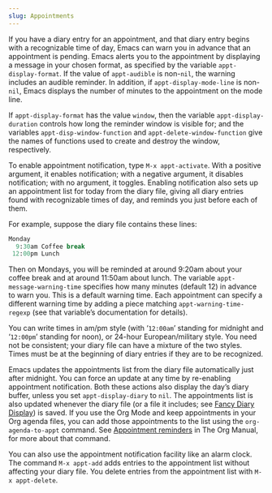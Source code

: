 ```yaml
---
slug: Appointments
---
```


If you have a diary entry for an appointment, and that diary entry begins with a recognizable time of day, Emacs can warn you in advance that an appointment is pending. Emacs alerts you to the appointment by displaying a message in your chosen format, as specified by the variable `appt-display-format`. If the value of `appt-audible` is non-`nil`, the warning includes an audible reminder. In addition, if `appt-display-mode-line` is non-`nil`, Emacs displays the number of minutes to the appointment on the mode line.

If `appt-display-format` has the value `window`, then the variable `appt-display-duration` controls how long the reminder window is visible for; and the variables `appt-disp-window-function` and `appt-delete-window-function` give the names of functions used to create and destroy the window, respectively.

To enable appointment notification, type `M-x appt-activate`. With a positive argument, it enables notification; with a negative argument, it disables notification; with no argument, it toggles. Enabling notification also sets up an appointment list for today from the diary file, giving all diary entries found with recognizable times of day, and reminds you just before each of them.

For example, suppose the diary file contains these lines:

```lisp
Monday
  9:30am Coffee break
 12:00pm Lunch
```

Then on Mondays, you will be reminded at around 9:20am about your coffee break and at around 11:50am about lunch. The variable `appt-message-warning-time` specifies how many minutes (default 12) in advance to warn you. This is a default warning time. Each appointment can specify a different warning time by adding a piece matching `appt-warning-time-regexp` (see that variable’s documentation for details).

You can write times in am/pm style (with ‘`12:00am`’ standing for midnight and ‘`12:00pm`’ standing for noon), or 24-hour European/military style. You need not be consistent; your diary file can have a mixture of the two styles. Times must be at the beginning of diary entries if they are to be recognized.

Emacs updates the appointments list from the diary file automatically just after midnight. You can force an update at any time by re-enabling appointment notification. Both these actions also display the day’s diary buffer, unless you set `appt-display-diary` to `nil`. The appointments list is also updated whenever the diary file (or a file it includes; see [Fancy Diary Display](Fancy-Diary-Display)) is saved. If you use the Org Mode and keep appointments in your Org agenda files, you can add those appointments to the list using the `org-agenda-to-appt` command. See [Appointment reminders](https://www.gnu.org/software/emacs/manual/html_mono/org.html#Weekly_002fdaily-agenda) in The Org Manual, for more about that command.

You can also use the appointment notification facility like an alarm clock. The command `M-x appt-add` adds entries to the appointment list without affecting your diary file. You delete entries from the appointment list with `M-x appt-delete`.
